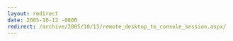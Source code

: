 ```yaml
---
layout: redirect
date: 2005-10-12 -0800
redirect: /archive/2005/10/13/remote_desktop_to_console_session.aspx/
---
```

